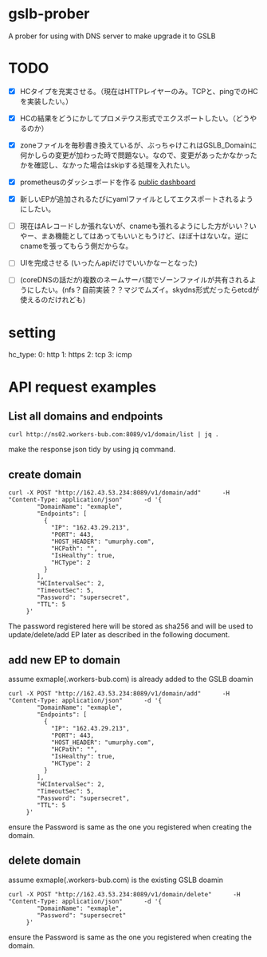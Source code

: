 # gslb-prober
A prober for using with DNS server to make upgrade it to GSLB


# TODO
- [x] HCタイプを充実させる。（現在はHTTPレイヤーのみ。TCPと、pingでのHCを実装したい。）
- [x] HCの結果をどうにかしてプロメテウス形式でエクスポートしたい。（どうやるのか）
- [x] zoneファイルを毎秒書き換えているが、ぶっちゃけこれはGSLB_Domainに何かしらの変更が加わった時で問題ない。なので、変更があったかなかったかを確認し、なかった場合はskipする処理を入れたい。
- [x] prometheusのダッシュボードを作る [public dashboard](https://grafana.ingenboy.com/public-dashboards/22647c34b9604b259c61ef1fe797f230)
- [x] 新しいEPが追加されるたびにyamlファイルとしてエクスポートされるようにしたい。
- [ ] 現在はAレコードしか張れないが、cnameも張れるようにした方がいい？いやー、まあ機能としてはあってもいいともうけど、ほぼ十はないな。逆にcnameを張ってもらう側だからな。
- [ ] UIを完成させる (いったんapiだけでいいかなーとなった)
- [ ] (coreDNSの話だが)複数のネームサーバ間でゾーンファイルが共有されるようにしたい。(nfs？自前実装？？マジでムズイ。skydns形式だったらetcdが使えるのだけれども)


# setting
hc_type: 
  0: http
  1: https
  2: tcp
  3: icmp

# API request examples

## List all domains and endpoints

```
curl http://ns02.workers-bub.com:8089/v1/domain/list | jq .
```
make the response json tidy by using jq command. 


## create domain

```
curl -X POST "http://162.43.53.234:8089/v1/domain/add"      -H "Content-Type: application/json"      -d '{
        "DomainName": "exmaple",
        "Endpoints": [
          {
            "IP": "162.43.29.213",
            "PORT": 443,
            "HOST_HEADER": "umurphy.com",
            "HCPath": "",
            "IsHealthy": true,
            "HCType": 2
          }
        ],
        "HCIntervalSec": 2,
        "TimeoutSec": 5,
        "Password": "supersecret",
        "TTL": 5
     }'
```
The password registered here will be stored as sha256 and will be used to update/delete/add EP later as described in the following document.

## add new EP to domain
assume exmaple(.workers-bub.com) is already added to the GSLB doamin

```
curl -X POST "http://162.43.53.234:8089/v1/domain/add"      -H "Content-Type: application/json"      -d '{
        "DomainName": "exmaple",
        "Endpoints": [
          {
            "IP": "162.43.29.213",
            "PORT": 443,
            "HOST_HEADER": "umurphy.com",
            "HCPath": "",
            "IsHealthy": true,
            "HCType": 2
          }
        ],
        "HCIntervalSec": 2,
        "TimeoutSec": 5,
        "Password": "supersecret",
        "TTL": 5
     }'
```
ensure the Password is same as the one you registered when creating the domain.


## delete domain
assume exmaple(.workers-bub.com) is the existing GSLB doamin

```
curl -X POST "http://162.43.53.234:8089/v1/domain/delete"      -H "Content-Type: application/json"      -d '{
        "DomainName": "exmaple",
        "Password": "supersecret"
     }'
```
ensure the Password is same as the one you registered when creating the domain.